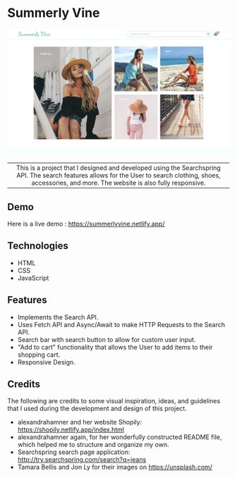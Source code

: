 # Summerly Vine

![](img/summerly-screenshot.png)

<table>
<tr>
<td align="center">
  This is a project that I designed and developed using the Searchspring API. The search features allows for the User to search clothing, shoes, accessories, and more. The website is also fully responsive.
</td>
</tr>
</table>

## Demo

Here is a live demo : https://summerlyvine.netlify.app/

## Technologies

- HTML
- CSS
- JavaScript

## Features

- Implements the Search API.
- Uses Fetch API and Async/Await to make HTTP Requests to the Search API.
- Search bar with search button to allow for custom user input.
- "Add to cart" functionality that allows the User to add items to their shopping cart.
- Responsive Design.

## Credits

The following are credits to some visual inspiration, ideas, and guidelines that I used during the development and design of this project.

- alexandrahamner and her website Shopily: https://shopily.netlify.app/index.html
- alexandrahamner again, for her wonderfully constructed README file, which helped me to structure and organize my own.
- Searchspring search page application: http://try.searchspring.com/search?q=jeans
- Tamara Bellis and Jon Ly for their images on https://unsplash.com/
